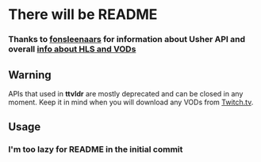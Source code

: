 # There will be README

### Thanks to [fonsleenaars](https://github.com/fonsleenaars/) for information about Usher API and overall [info about HLS and VODs](https://github.com/fonsleenaars/twitch-hls-vods)

## Warning
APIs that used in **ttvldr** are mostly deprecated and can be closed in any moment. Keep it in mind when you will download any VODs from [Twitch.tv](https://twitch.tv).

## Usage

### I'm too lazy for README in the initial commit